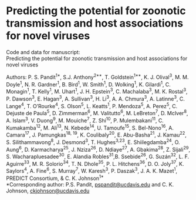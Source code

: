 # Predicting the potential for zoonotic transmission and host associations for novel viruses  
Code and data for manuscript:   
Predicting the potential for zoonotic transmission and host associations for novel viruses 

Authors: P. S. Pandit<sup>1*</sup>, S.J. Anthony<sup>2**</sup>, T. Goldstein<sup>1**</sup>, K. J. Olival<sup>3</sup>, M. M. Doyle<sup>1</sup>, N. R. Gardner<sup>1</sup>, B. Bird<sup>1</sup>, W. Smith<sup>1</sup>, D. Wolking<sup>1</sup>, K. Gilardi<sup>1</sup>, C. Monagin<sup>1</sup>, T. Kelly<sup>1</sup>, M. Uhart<sup>1</sup>, J. H. Epstein<sup>3</sup>, C. Machalaba<sup>3</sup>, M. K. Rostal<sup>3</sup>, P. Dawson<sup>3</sup>, E. Hagan<sup>3</sup>, A. Sullivan<sup>3</sup>, H. Li<sup>3</sup>, A. A. Chmura<sup>3</sup>, A. Latinne<sup>3</sup>,  C. Lange<sup>4</sup>, T. O’Rourke<sup>4</sup>, S. Olson<sup>5</sup>, L. Keatts<sup>1</sup>,  P. Mendoza<sup>5</sup>, A. Perez<sup>5</sup>, C. Dejuste de Paula<sup>5</sup>, D. Zimmerman<sup>6</sup>, M. Valitutto<sup>6</sup>, M. LeBreton<sup>7</sup>, D. McIver<sup>8</sup>, A. Islam<sup>3</sup>, V. Duong<sup>9</sup>,  M. Mouiche<sup>7</sup>, Z. Shi<sup>10</sup>, P. Mulembakani<sup>11</sup>, C. Kumakamba<sup>12</sup>, M. Ali<sup>13</sup>, N. Kebede<sup>14</sup>, U. Tamoufe<sup>15</sup>, S. Bel-Nono<sup>16</sup>, A. Camara<sup>17</sup>, J. Pamungkas<sup>18, 19</sup>, K. Coulibaly<sup>20</sup>, E. Abu-Basha<sup>21</sup>, J. Kamau<sup>22</sup>, S. Silithammavong<sup>8</sup>, J. Desmond<sup>3</sup>, T. Hughes<sup>3,23</sup>, E. Shiilegdamba<sup>24</sup>, O. Aung<sup>6</sup>, D. Karmacharya<sup>25</sup>, J. Nziza<sup>26</sup>, D. Ndiaye<sup>27</sup>, A. Gbakima<sup>28</sup>,  Z. Sijali<sup>29</sup>, S. Wacharapluesadee<sup>30</sup>, E. Alandia Robles<sup>31</sup>,B. Ssebide<sup>26</sup>, G. Suzán<sup>32</sup>, L. F. Aguirre<sup>33</sup>, M. R. Solorio<sup>34</sup>, T. N. Dhole<sup>35</sup>, P. L. Hitchens<sup>36</sup>, D. O. Joly<sup>37</sup>, K. Saylors<sup>4</sup>, A. Fine<sup>6</sup>, S. Murray<sup>7</sup>, W. Karesh<sup>3</sup>, P. Daszak<sup>3</sup>, J. A. K. Mazet<sup>1</sup>, PREDICT Consortium, & C. K. Johnson<sup>1*</sup>   
*Corresponding author: P.S. Pandit, pspandit@ucdavis.edu and C. K. Johnson, ckjohnson@ucdavis.edu


